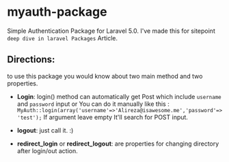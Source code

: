 myauth-package
==============

Simple Authentication Package for Laravel 5.0. I've made this for sitepoint `deep dive in laravel Packages` Article.

Directions:
---
to use this package you would know about two main method and two properties.

 - **Login**: login() method can automatically get Post which include `username` and `password` input or You can do it manually like this : ``MyAuth::login(array('username'=>'Alireza@isawesome.me','password'=>'test');`` If argument leave empty It'll search for POST input. 
 - **logout**: just call it. :)
 
 - **redirect_login**  or **redirect_logout**: are properties for changing directory after login/out action.
